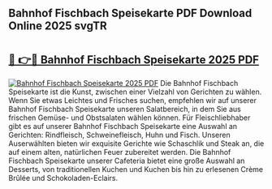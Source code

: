 ## Bahnhof Fischbach Speisekarte PDF Download Online 2025 svgTR

# <h2><a href="http://gcdt69y.nevu.top/?p=Bahnhof+Fischbach+Speisekarte">🔗 👉🔴 Bahnhof Fischbach Speisekarte 2025 PDF</a></h2>

[![Bahnhof Fischbach Speisekarte 2025 PDF](https://i.imgur.com/dBaPXMq.png)](http://gcdt69y.nevu.top/?p=Bahnhof+Fischbach+Speisekarte)
Die Bahnhof Fischbach Speisekarte ist die Kunst, zwischen einer Vielzahl von Gerichten zu wählen. Wenn Sie etwas Leichtes und Frisches suchen, empfehlen wir auf unserer Bahnhof Fischbach Speisekarte unseren Salatbereich, in dem Sie aus frischen Gemüse- und Obstsalaten wählen können. Für Fleischliebhaber gibt es auf unserer Bahnhof Fischbach Speisekarte eine Auswahl an Gerichten: Rindfleisch, Schweinefleisch, Huhn und Fisch. Unseren Auserwählten bieten wir exquisite Gerichte wie Schaschlik und Steak an, die auf einem alten, natürlichen Feuer zubereitet werden. Die Bahnhof Fischbach Speisekarte unserer Cafeteria bietet eine große Auswahl an Desserts, von traditionellen Kuchen und Kuchen bis hin zu erlesenen Crème Brûlée und Schokoladen-Eclairs.
